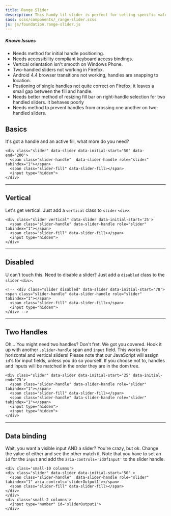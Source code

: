 ```yaml
---
title: Range Slider
description: This handy lil slider is perfect for setting specific values within a range.
sass: scss/components/_range-slider.scss
js: js/foundation.range-slider.js
---
```



<div class="alert callout">
  <h5>Known Issues</h5>
  <ul>
    <li>Needs method for initial handle positioning.</li>
    <li>Needs accessibility compliant keyboard access bindings.</li>
    <li>Vertical orientation isn't smooth on Windows Phone.</li>
    <li>Two-handled sliders not working in Firefox.</li>
    <li>Android 4.4 browser transitions not working, handles are snapping to location.</li>
    <li>Postioning of single handles not quite correct on Firefox, it leaves a small gap between the fill and handle.</li>
    <li>Needs better method of resizing fill bar on right-handle selection for two handled sliders. It behaves poorly</li>
    <li>Needs method to prevent handles from crossing one another on two-handled sliders.</li>

  </ul>
</div>


## Basics

It's got a handle and an active fill, what more do you need?

```html_example
<div class="slider" data-slider data-initial-start='50' data-end='200'>
  <span class="slider-handle"  data-slider-handle role="slider" tabindex="1"></span>
  <span class="slider-fill" data-slider-fill></span>
  <input type="hidden">
</div>
```

---

## Vertical

Let's get vertical. Just add a `vertical` class to `slider` `<div>`.

```html_example
<div class="slider vertical" data-slider data-initial-start='25'>
  <span class="slider-handle" data-slider-handle role="slider" tabindex="1"></span>
  <span class="slider-fill" data-slider-fill></span>
  <input type="hidden">
</div>
```



<!-- ```html_example
<div class="slider vertical" data-slider>
  <span class="slider-handle" data-slider-handle style="transform: translate( -50%, 100px);" role="slider" tabindex="5" aria-controls='vertSlideOutput'></span>
  <span class="slider-fill" style="height: 100px"></span>
</div>

<input type='number' id='vertSlideOutput'>
``` -->

---

## Disabled

U can't touch this. Need to disable a slider? Just add a `disabled` class to the `slider` `<div>`.

```html_example
<!-- <div class="slider disabled" data-slider data-initial-start='78'>
<span class="slider-handle" data-slider-handle role="slider" tabindex="1"></span>
  <span class="slider-fill" data-slider-fill></span>
  <input type="hidden">
</div> -->
```

---

## Two Handles

Oh... You might need two handles? Don't fret. We got you covered. Hook it up with another `.slider-handle` span and `input` field. This works for horizontal and vertical sliders! Please note that our JavaScript will assign `id`'s for input fields, unless you do so yourself. If you choose not to, handles and inputs will be matched in the order they are in the dom tree.

```html_example
<div class="slider" data-slider data-initial-start='25' data-initial-end='75'>
  <span class="slider-handle" data-slider-handle role="slider" tabindex="1"></span>
  <span class="slider-fill" data-slider-fill></span>
  <span class="slider-handle" data-slider-handle role="slider" tabindex="1"></span>
  <input type="hidden">
  <input type="hidden">
</div>
```

<!-- <div class="slider" data-slider>
  <span class="slider-handle" data-slider-handle style="transform: translate(100px, -50%);" role="slider" tabindex="3" aria-controls='check1' ></span>
  <span class="slider-fill" style="left: 100px; width: 100px;"></span>
  <span class="slider-handle" data-slider-handle style="transform: translate(200px, -50%);" role="slider" tabindex="4" aria-controls='check2' ></span>
</div>
<div>
  <input id='check1' type="number">
  <input id='check2' type="number">
</div> -->

---

## Data binding

Wait, you want a visible input AND a slider? You're crazy, but ok. Change the value of either and see the other match it. Note that you have to set an `id` for the `input` and add the `aria-controls='idOfInput'` to the slider handle.

```html_example
<div class='small-10 columns'>
<div class="slider" data-slider data-initial-start='50' >
  <span class="slider-handle"  data-slider-handle role="slider" tabindex="1" aria-controls='sliderOutput1'></span>
  <span class="slider-fill" data-slider-fill></span>
</div>
</div>
<div class='small-2 columns'>
  <input type="number" id='sliderOutput1'>
</div>
```
